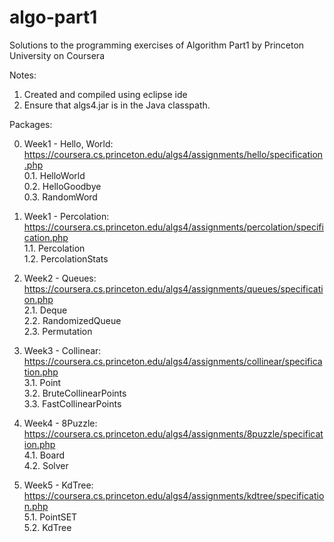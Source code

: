 # algo-part1
Solutions to the programming exercises of Algorithm Part1 by Princeton University on Coursera

Notes:
1. Created and compiled using eclipse ide
2. Ensure that algs4.jar is in the Java classpath.

Packages:

0. Week1 - Hello, World: https://coursera.cs.princeton.edu/algs4/assignments/hello/specification.php
</br>0.1. HelloWorld
</br>0.2. HelloGoodbye
</br>0.3. RandomWord

1. Week1 - Percolation: https://coursera.cs.princeton.edu/algs4/assignments/percolation/specification.php
</br>1.1. Percolation
</br>1.2. PercolationStats

2. Week2 - Queues: https://coursera.cs.princeton.edu/algs4/assignments/queues/specification.php
</br>2.1. Deque
</br>2.2. RandomizedQueue
</br>2.3. Permutation

3. Week3 - Collinear: https://coursera.cs.princeton.edu/algs4/assignments/collinear/specification.php
</br>3.1. Point
</br>3.2. BruteCollinearPoints
</br>3.3. FastCollinearPoints

4. Week4 - 8Puzzle: https://coursera.cs.princeton.edu/algs4/assignments/8puzzle/specification.php
</br>4.1. Board
</br>4.2. Solver

5. Week5 - KdTree: https://coursera.cs.princeton.edu/algs4/assignments/kdtree/specification.php
</br>5.1. PointSET
</br>5.2. KdTree
